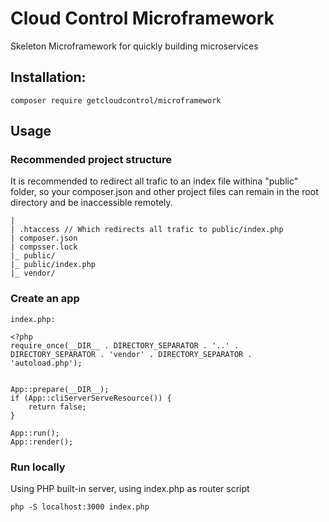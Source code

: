 # Cloud Control Microframework
Skeleton Microframework for quickly building microservices

## Installation:
```
composer require getcloudcontrol/microframework
```

## Usage
### Recommended project structure
It is recommended to redirect all trafic to an index file withina "public" folder, so your composer.json and other
project files can remain in the root directory and be inaccessible remotely.
```
|
| .htaccess // Which redirects all trafic to public/index.php
| composer.json
| compsser.lock
|_ public/
|_ public/index.php
|_ vendor/
```

### Create an app
`index.php:`
```
<?php
require_once(__DIR__ . DIRECTORY_SEPARATOR . '..' . DIRECTORY_SEPARATOR . 'vendor' . DIRECTORY_SEPARATOR . 'autoload.php');


App::prepare(__DIR__);
if (App::cliServerServeResource()) {
    return false;
}

App::run();
App::render();
```

### Run locally
Using PHP built-in server, using index.php as router script
```
php -S localhost:3000 index.php
```